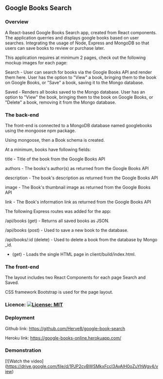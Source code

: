 ## Google Books Search

### Overview

A React-based Google Books Search app, created from React components. The application querries and displays google books based on user searches. Integrating the usage of Node, Express and MongoDB so that users can save books to review or purchase later.

This application requires at minimum 2 pages, check out the following mockup images for each page:


Search - User can search for books via the Google Books API and render them here. User has the option to "View" a book, bringing them to the book on Google Books, or "Save" a book, saving it to the Mongo database.


Saved - Renders all books saved to the Mongo database. User has an option to "View" the book, bringing them to the book on Google Books, or "Delete" a book, removing it from the Mongo database.

### The back-end

The front-end is connected to a MongoDB database named googlebooks using the mongoose npm package.


Using mongoose, then a Book schema is created.


At a minimum, books have following fields:


title - Title of the book from the Google Books API


authors - The books's author(s) as returned from the Google Books API


description - The book's description as returned from the Google Books API


image - The Book's thumbnail image as returned from the Google Books API


link - The Book's information link as returned from the Google Books API


The following Express routes was added for the app:



/api/books (get) - Returns all saved books as JSON.


/api/books (post) - Used to save a new book to the database.


/api/books/:id (delete) - Used to delete a book from the database by Mongo _id.


* (get) - Loads the single HTML page in client/build/index.html. 


### The front-end


The layout includes two React Components for each page Search and Saved.


CSS framework Bootstrap is used for the page layout.

### Licence: [![License: MIT](https://img.shields.io/badge/License-MIT-yellow.svg)](https://opensource.org/licenses/MIT)


### Deployment

Github link: https://github.com/Herve8/google-book-search

Heroku link: https://google-books-online.herokuapp.com/

### Demonstration

[![Watch the video] (https://drive.google.com/file/d/1PJP2cvBWSMkxFccl3AvAlH0oZuYhWgv4/view)


